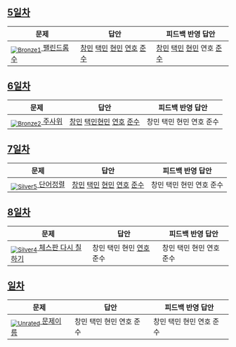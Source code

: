 [Unrated]: https://user-images.githubusercontent.com/33937365/126247607-85783912-c11a-4d50-ac36-8cc7dcb75cd2.png
[Bronze5]: https://user-images.githubusercontent.com/33937365/126247611-e362d727-17a4-4737-a232-5827e185ab7c.png
[Bronze4]: https://user-images.githubusercontent.com/33937365/126247612-89cbc675-e1d4-43a2-950b-1cb014dca697.png
[Bronze3]: https://user-images.githubusercontent.com/33937365/126247613-b8408610-7bc4-40f8-804f-a30a45ddbb68.png
[Bronze2]: https://user-images.githubusercontent.com/33937365/126247614-d85dc6ff-a520-4c00-82bd-eb593b156bd8.png
[Bronze1]: https://user-images.githubusercontent.com/33937365/126247616-04b2ab30-9891-4b7b-8cb4-38e99b97e834.png
[Silver5]: https://user-images.githubusercontent.com/33937365/126247618-38c5c905-672b-4d75-808e-8a7d45ea577d.png
[Silver4]: https://user-images.githubusercontent.com/33937365/126247620-ba2d1b96-b0aa-4b88-80c5-71569c69bbc3.png
[Silver3]: https://user-images.githubusercontent.com/33937365/126247621-1b55b7f4-3a79-4348-8a63-f00c1813853e.png
[Silver2]: https://user-images.githubusercontent.com/33937365/126247622-a83b30a9-6618-4593-b775-6f6730afd3f6.png
[Silver1]: https://user-images.githubusercontent.com/33937365/126247625-8d82f8ab-6f95-4ef8-a243-be31f548596e.png

## [5일차](Day5)

| 문제                 | 답안 | 피드백 반영 답안 |
| -------------------- | ---- | ---------------- |
| [<sub>![Bronze1]</sub> 팰린드롬수](https://www.acmicpc.net/problem/1259) | [창민](Day5/kcm_1259.cs) [택민](Day5/jtm_1259.cpp) [현민](Day5/shm_1259.cs) [연호](Day5/syh_1259.cs) [준수](Day5/sjs_1259.py) | [창민](Day5/kcm_1259.cs) [택민](Day5/jtm_1259.cpp) [현민](Day5/shm_1259.cs) 연호 [준수](Day5/sjs_1259.py)            |

## [6일차](Day6)

| 문제                 | 답안 | 피드백 반영 답안 |
| -------------------- | ---- | ---------------- |
| [<sub>![Bronze2]</sub> 주사위](https://www.acmicpc.net/problem/1233) | [창민](Day6/kcm_1233.cs) [택민](Day6/jtm_1233.cpp)[현민](Day6/shm_1233.cs) [연호](Day6/syh_1233.cs) [준수](Day6/sjs_1233.py) | 창민 택민 현민 연호 준수             |

## [7일차](Day7)

| 문제                 | 답안 | 피드백 반영 답안 |
| -------------------- | ---- | ---------------- |
| [<sub>![Silver5]</sub> 단어정렬](https://www.acmicpc.net/problem/1181) | [창민](Day7/kcm_1181.cs) [택민](Day7/jtm_1811.cpp) [현민](Day7/shm_1181.cs) [연호](Day7/syh_1181.cs) [준수](Day7/sjs_1181.py) | 창민 택민 현민 연호 준수             |

## [8일차](Day8)

| 문제                 | 답안 | 피드백 반영 답안 |
| -------------------- | ---- | ---------------- |
| [<sub>![Silver4]</sub> 체스판 다시 칠하기](https://www.acmicpc.net/problem/1018) | 창민 택민 현민 [연호](Day8/syh_1018.cs) 준수 | 창민 택민 현민 연호 준수             |

## [일차](Day)

| 문제                 | 답안 | 피드백 반영 답안 |
| -------------------- | ---- | ---------------- |
| [<sub>![Unrated]</sub> 문제이름](문제링크) | 창민 택민 현민 연호 준수 | 창민 택민 현민 연호 준수             |

